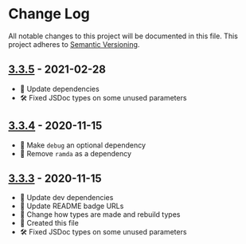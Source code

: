 # Change Log

All notable changes to this project will be documented in this file. This project adheres to [Semantic Versioning](http://semver.org/).

## [3.3.5](https://github.com/uttori/uttori-search-provider-lunr/compare/v3.3.4...v3.3.5) - 2021-02-28

- 🎁 Update dependencies
- 🛠 Fixed JSDoc types on some unused parameters

## [3.3.4](https://github.com/uttori/uttori-search-provider-lunr/compare/v3.3.3...v3.3.4) - 2020-11-15

- 🧰 Make `debug` an optional dependency
- 🧰 Remove `ramda` as a dependency

## [3.3.3](https://github.com/uttori/uttori-search-provider-lunr/compare/v3.3.2...v3.3.3) - 2020-11-15

- 🎁 Update dev dependencies
- 🎁 Update README badge URLs
- 🧰 Change how types are made and rebuild types
- 🧰 Created this file
- 🛠 Fixed JSDoc types on some unused parameters
